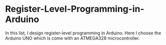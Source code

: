 # Register-Level-Programming-in-Arduino
In this list, I design register-level programming in Arduino. Here I choose the Arduino UNO which is come with an ATMEGA328 microcontroller.
